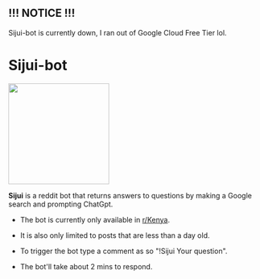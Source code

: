 ## !!! NOTICE !!!
Sijui-bot is currently down, I ran out of Google Cloud Free Tier lol.

# Sijui-bot

<img src=https://github.com/SenZmaKi/Sijui/assets/90490506/ecac1d1a-a7da-40ae-b979-750816da2740 height=200px widht=100px>

**Sijui** is a reddit bot that returns answers to questions by making a Google search and prompting ChatGpt.

- The bot is currently only available in [r/Kenya](https://reddit.com/r/Kenya).

- It is also only limited to posts that are less than a day old.

- To trigger the bot type a comment as so "!Sijui Your question".

- The bot'll take about 2 mins to respond.
